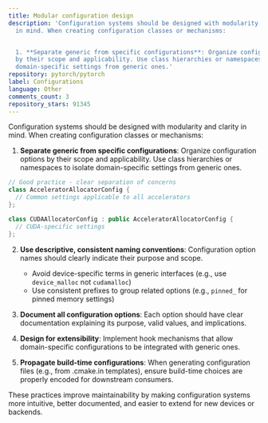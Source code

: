 ```yaml
---
title: Modular configuration design
description: 'Configuration systems should be designed with modularity and clarity
  in mind. When creating configuration classes or mechanisms:


  1. **Separate generic from specific configurations**: Organize configuration options
  by their scope and applicability. Use class hierarchies or namespaces to isolate
  domain-specific settings from generic ones.'
repository: pytorch/pytorch
label: Configurations
language: Other
comments_count: 3
repository_stars: 91345
---
```


Configuration systems should be designed with modularity and clarity in mind. When creating configuration classes or mechanisms:

1. **Separate generic from specific configurations**: Organize configuration options by their scope and applicability. Use class hierarchies or namespaces to isolate domain-specific settings from generic ones.

```cpp
// Good practice - clear separation of concerns
class AcceleratorAllocatorConfig {
  // Common settings applicable to all accelerators
};

class CUDAAllocatorConfig : public AcceleratorAllocatorConfig {
  // CUDA-specific settings
};
```

2. **Use descriptive, consistent naming conventions**: Configuration option names should clearly indicate their purpose and scope.
   - Avoid device-specific terms in generic interfaces (e.g., use `device_malloc` not `cudamalloc`)
   - Use consistent prefixes to group related options (e.g., `pinned_` for pinned memory settings)

3. **Document all configuration options**: Each option should have clear documentation explaining its purpose, valid values, and implications.

4. **Design for extensibility**: Implement hook mechanisms that allow domain-specific configurations to be integrated with generic ones.

5. **Propagate build-time configurations**: When generating configuration files (e.g., from .cmake.in templates), ensure build-time choices are properly encoded for downstream consumers.

These practices improve maintainability by making configuration systems more intuitive, better documented, and easier to extend for new devices or backends.